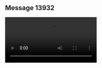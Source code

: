 ## Message 13932



![Video](https://data.iron-swords.co.il/2024/November/19/https://data.iron-swords.co.il/2024/November/19/13932/13932_media.mp4)
